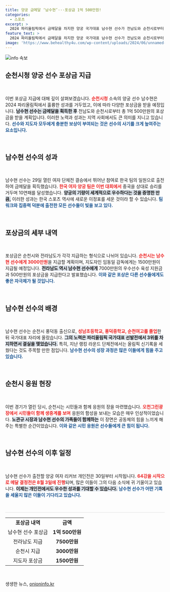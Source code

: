 ```yaml
---
title: 양궁 금메달 ‘남수현’···포상금 1억 500만원!
categories:
  - 스포츠
excerpt: >
  2024 파리올림픽에서 금메달을 차지한 양궁 국가대표 남수현 선수가 전남도와 순천시로부터 총 1억 500만원의 포상금을 받습니다. 10연패를 달성한 그녀의 놀라운 성과를 함께 축하하세요!
feature_text: >
  2024 파리올림픽에서 금메달을 차지한 양궁 국가대표 남수현 선수가 전남도와 순천시로부터 총 1억 500만원의 포상금을 받습니다. 10연패를 달성한 그녀의 놀라운 성과를 함께 축하하세요!
image: 'https://www.behealthy4u.com/wp-content/uploads/2024/06/unnamed-file.png'
---
```


<p><img src="https://www.behealthy4u.com/wp-content/uploads/2024/06/unnamed-file.png" alt="info 속보" /></p>

<h2 data-ke-size="size26">순천시청 양궁 선수 포상금 지급</h2>

<p data-ke-size="size16">&nbsp;</p>

<p>이번 포상금 지급에 대해 깊이 살펴보겠습니다. <b><span style="color: #ee2323;">순천시청</span></b> 소속의 양궁 선수 남수현은 2024 파리올림픽에서 훌륭한 성과를 거두었고, 이에 따라 다양한 포상금을 받을 예정입니다. <b><span style="background-color: #21538527;">남수현 선수는 금메달을 획득한 후</span></b> 전남도와 순천시로부터 총 1억 500만원의 포상금을 받을 계획입니다. 이러한 노력과 성과는 지역 사회에서도 큰 의미를 지니고 있습니다. <b><span style="color: #1a5490;">선수와 지도자 모두에게 충분한 보상이 부여되는 것은 선수의 사기를 크게 높여주는 요소입니다.</span></b></p>

<p data-ke-size="size16">&nbsp;</p>

<h2 data-ke-size="size26">남수현 선수의 성과</h2>

<p data-ke-size="size16">&nbsp;</p>

<p>남수현 선수는 29일 열린 여자 단체전 결승에서 뛰어난 참여로 한국 팀의 일원으로 출전하여 금메달을 획득했습니다. <b><span style="color: #ee2323;">한국 여자 양궁 팀은 이번 대회에서</span></b> 중국을 상대로 승리를 거두며 10연패를 달성했습니다. <b><span style="background-color: #21538527;">양궁의 기량이 세계적으로 우수하다는 것을 증명한 만큼,</span></b> 이러한 성과는 한국 스포츠 역사에 새로운 이정표를 세운 것이라 할 수 있습니다. <b><span style="color: #1a5490;">팀워크와 집중력 덕분에 출전한 모든 선수들이 빛을 보고 있다.</span></b></p>

<p data-ke-size="size16">&nbsp;</p>

<h2 data-ke-size="size26">포상금의 세부 내역</h2>

<p data-ke-size="size16">&nbsp;</p>

<p>포상금은 순천시와 전라남도가 각각 지급하는 형식으로 나뉘어 있습니다. <b><span style="color: #ee2323;">순천시는 남수현 선수에게 3000만원</span></b>을 지급할 계획이며, 지도자인 임동일 감독에게는 1500만원이 지급될 예정입니다. <b><span style="background-color: #21538527;">전라남도 역시 남수현 선수에게</span></b> 7000만원의 우수선수 육성 지원금과 500만원의 포상금을 지급한다고 발표했습니다. <b><span style="color: #1a5490;">이와 같은 포상은 다른 선수들에게도 좋은 자극제가 될 것입니다.</span></b></p>

<p data-ke-size="size16">&nbsp;</p>

<h2 data-ke-size="size26">남수현 선수의 배경</h2>

<p data-ke-size="size16">&nbsp;</p>

<p>남수현 선수는 순천시 풍덕동 출신으로, <b><span style="color: #ee2323;">성남초등학교, 풍덕중학교, 순천여고를 졸업</span></b>한 뒤 국가대표 자리에 올랐습니다. <b><span style="background-color: #21538527;">그의 노력은 파리올림픽 국가대표 선발전에서 3위를 차지하면서 결실을 맺었습니다.</span></b> 특히, 지난 랭킹 라운드 단체전에서는 올림픽 신기록을 세웠다는 것도 주목할 만한 점입니다. <b><span style="color: #1a5490;">남수현 선수의 성장 과정은 많은 이들에게 힘을 주고 있습니다.</span></b></p>

<p data-ke-size="size16">&nbsp;</p>

<h2 data-ke-size="size26">순천시 응원 현장</h2>

<p data-ke-size="size16">&nbsp;</p>

<p>이번 경기가 열린 당시, 순천시는 시민들과 함께 응원의 장을 마련했습니다. <b><span style="color: #ee2323;">오천그린광장에서 시민들이 함께 생중계를 보며</span></b> 응원의 함성을 보내는 모습은 매우 인상적이었습니다. <b><span style="background-color: #21538527;">노관규 시장과 남수현 선수의 가족들이 함께하는</span></b> 이 장면은 공동체의 힘을 느끼게 해주는 특별한 순간이었습니다. <b><span style="color: #1a5490;">이와 같은 시민 응원은 선수들에게 큰 힘이 됩니다.</span></b></p>

<p data-ke-size="size16">&nbsp;</p>

<h2 data-ke-size="size26">남수현 선수의 이후 일정</h2>

<p data-ke-size="size16">&nbsp;</p>

<p>남수현 선수가 출전할 양궁 여자 리커브 개인전은 30일부터 시작됩니다. <b><span style="color: #ee2323;">64강을 시작으로 메달 결정전은 8월 3일에 진행</span></b>되며, 많은 이들이 그의 다음 소식에 귀 기울이고 있습니다. <b><span style="background-color: #21538527;">이제는 개인전에서도 우수한 성과를 기대할 수 있습니다.</span></b> <b><span style="color: #1a5490;">남수현 선수가 어떤 기록을 세울지 많은 이들이 기다리고 있습니다.</span></b></p>

<p data-ke-size="size16">&nbsp;</p>

<hr style="height: 1px; background-color: #ddd; border: none;"/>

<table>
    <tr>
        <td style="text-align: center; height: 17px;"><b>포상금 내역</b></td>
        <td style="text-align: center; height: 17px;"><b>금액</b></td>
    </tr>
    <tr>
        <td style="text-align: center; height: 17px;">남수현 선수 포상금</td>
        <td style="text-align: center; height: 17px;"><b>1억 500만원</b></td>
    </tr>
    <tr>
        <td style="text-align: center; height: 17px;">전라남도 지급</td>
        <td style="text-align: center; height: 17px;"><b>7500만원</b></td>
    </tr>
    <tr>
        <td style="text-align: center; height: 17px;">순천시 지급</td>
        <td style="text-align: center; height: 17px;"><b>3000만원</b></td>
    </tr>
    <tr>
        <td style="text-align: center; height: 17px;">지도자 포상금</td>
        <td style="text-align: center; height: 17px;"><b>1500만원</b></td>
    </tr>
</table>

<p data-ke-size="size16">&nbsp;</p>
생생한 뉴스, <a href="https://onioninfo.kr" rel="dofollow">onioninfo.kr</a>


